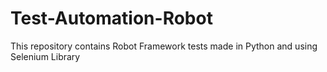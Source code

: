 # Test-Automation-Robot
This repository contains Robot Framework tests made in Python and using Selenium Library
